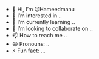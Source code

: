 - 👋 Hi, I’m @Hameedmanu
- 👀 I’m interested in ..
- 🌱 I’m currently learning ..
- 💞️ I’m looking to collaborate on ..
- 📫 How to reach me ..
- 😄 Pronouns: ..
- ⚡ Fun fact: ...

<!---
Hameedmanu/Hameedmanu is a ✨ special ✨ repository because its `README.md` (this file) appears on your GitHub profile.
You can click the Preview link to take a look at your changes.
--->
